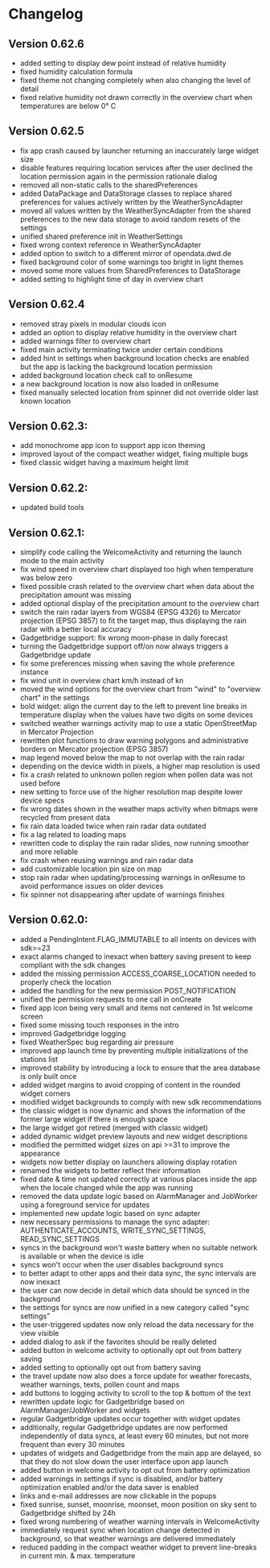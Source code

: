 # Changelog 

## Version 0.62.6
- added setting to display dew point instead of relative humidity
- fixed humidity calculation formula
- fixed theme not changing completely when also changing the level of detail 
- fixed relative humidity not drawn correctly in the overview chart when temperatures are below 0° C

## Version 0.62.5
- fix app crash caused by launcher returning an inaccurately large widget size
- disable features requiring location services after the user declined the location permission again in the permission rationale dialog
- removed all non-static calls to the sharedPreferences
- added DataPackage and DataStorage classes to replace shared preferences for values actively written by the WeatherSyncAdapter
- moved all values written by the WeatherSyncAdapter from the shared preferences to the new data storage to avoid random resets of the settings
- unified shared preference init in WeatherSettings
- fixed wrong context reference in WeatherSyncAdapter
- added option to switch to a different mirror of opendata.dwd.de
- fixed background color of some warnings too bright in light themes
- moved some more values from SharedPreferences to DataStorage
- added setting to highlight time of day in overview chart

## Version 0.62.4
- removed stray pixels in modular clouds icon
- added an option to display relative humidity in the overview chart
- added warnings filter to overview chart
- fixed main activity terminating twice under certain conditions
- added hint in settings when background location checks are enabled but the app is lacking the background location permission
- added background location check call to onResume
- a new background location is now also loaded in onResume
- fixed manually selected location from spinner did not override older last known location

## Version 0.62.3:
- add monochrome app icon to support app icon theming
- improved layout of the compact weather widget, fixing multiple bugs
- fixed classic widget having a maximum height limit

## Version 0.62.2:

- updated build tools

## Version 0.62.1:

- simplify code calling the WelcomeActivity and returning the launch mode to the main activity
- fix wind speed in overview chart displayed too high when temperature was below zero
- fixed possible crash related to the overview chart when data about the precipitation amount was missing
- added optional display of the precipitation amount to the overview chart
- switch the rain radar layers from WGS84 (EPSG 4326) to Mercator projection (EPSG 3857) to fit the target map, thus displaying the rain radar with a better local accuracy
- Gadgetbridge support: fix wrong moon-phase in daily forecast
- turning the Gadgetbridge support off/on now always triggers a Gadgetbridge update
- fix some preferences missing when saving the whole preference instance
- fix wind unit in overview chart km/h instead of kn
- moved the wind options for the overview chart from "wind" to "overview chart" in the settings
- bold widget: align the current day to the left to prevent line breaks in temperature display when the values have two digits on some devices
- switched weather warnings activity map to use a static OpenStreetMap in Mercator Projection
- rewritten plot functions to draw warning polygons and administrative borders on Mercator projection (EPSG 3857)
- map legend moved below the map to not overlap with the rain radar
- depending on the device width in pixels, a higher map resolution is used
- fix a crash related to unknown pollen region when pollen data was not used before
- new setting to force use of the higher resolution map despite lower device specs
- fix wrong dates shown in the weather maps activity when bitmaps were recycled from present data
- fix rain data loaded twice when rain radar data outdated
- fix a lag related to loading maps
- rewritten code to display the rain radar slides, now running smoother and more reliable
- fix crash when reusing warnings and rain radar data 
- add customizable location pin size on map
- stop rain radar when updating/processing warnings in onResume to avoid performance issues on older devices
- fix spinner not disappearing after update of warnings finishes

## Version 0.62.0:

- added a PendingIntent.FLAG_IMMUTABLE to all intents on devices with sdk>=23
- exact alarms changed to inexact when battery saving present to keep compliant with the sdk changes
- added the missing permission ACCESS_COARSE_LOCATION needed to properly check the location
- added the handling for the new permission POST_NOTIFICATION
- unified the permission requests to one call in onCreate
- fixed app icon being very small and items not centered in 1st welcome screen
- fixed some missing touch responses in the intro
- improved Gadgetbridge logging
- fixed WeatherSpec bug regarding air pressure
- improved app launch time by preventing multiple initializations of the stations list
- improved stability by introducing a lock to ensure that the area database is only built once
- added widget margins to avoid cropping of content in the rounded widget corners
- modified widget backgrounds to comply with new sdk recommendations
- the classic widget is now dynamic and shows the information of the former large widget if there is enough space
- the large widget got retired (merged with classic widget)
- added dynamic widget preview layouts and new widget descriptions
- modified the permitted widget sizes on api >=31 to improve the appearance
- widgets now better display on launchers allowing display rotation
- renamed the widgets to better reflect their information
- fixed date & time not updated correctly at various places inside the app when the locale changed while the app was running
- removed the data update logic based on AlarmManager and JobWorker using a foreground service for updates
- implemented new update logic based on sync adapter
- new necessary permissions to manage the sync adapter: AUTHENTICATE_ACCOUNTS, WRITE_SYNC_SETTINGS, READ_SYNC_SETTINGS
- syncs in the background won't waste battery when no suitable network is available or when the device is idle
- syncs won't occur when the user disables background syncs
- to better adapt to other apps and their data sync, the sync intervals are now inexact
- the user can now decide in detail which data should be synced in the background
- the settings for syncs are now unified in a new category called "sync settings"
- the user-triggered updates now only reload the data necessary for the view visible
- added dialog to ask if the favorites should be really deleted
- added button in welcome activity to optionally opt out from battery saving
- added setting to optionally opt out from battery saving
- the travel update now also does a force update for weather forecasts, weather warnings, texts, pollen count and maps
- add buttons to logging activity to scroll to the top & bottom of the text
- rewritten update logic for Gadgetbridge based on AlarmManager/JobWorker and widgets
- regular Gadgetbridge updates occur together with widget updates
- additionally, regular Gadgetbridge updates are now performed independently of data syncs, at least every 60 minutes, but not more frequent than every 30 minutes
- updates of widgets and Gadgetbridge from the main app are delayed, so that they do not slow down the user interface upon app launch
- added button in welcome activity to opt out from battery optimization
- added warnings in settings if sync is disabled, and/or battery optimization enabled and/or the data saver is enabled
- links and e-mail addresses are now clickable in the popups
- fixed sunrise, sunset, moonrise, moonset, moon position on sky sent to Gadgetbridge shifted by 24h 
- fixed wrong numbering of weather warning intervals in WelcomeActivity
- immediately request sync when location change detected in background, so that weather warnings are delivered immediately
- reduced padding in the compact weather widget to prevent line-breaks in current min. & max. temperature 